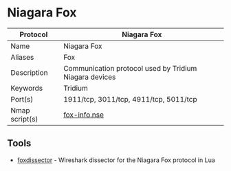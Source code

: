 # Niagara Fox

| Protocol | Niagara Fox |
|---|---|
| Name | Niagara Fox |
| Aliases | Fox |
| Description | Communication protocol used by Tridium Niagara devices |
| Keywords | Tridium |
| Port(s) | 1911/tcp, 3011/tcp, 4911/tcp, 5011/tcp |
| Nmap script(s) | [fox-info.nse](https://nmap.org/nsedoc/scripts/fox-info.html) |

## Tools
- [foxdissector](https://github.com/MartinoTommasini/foxdissector) - Wireshark dissector for the Niagara Fox protocol in Lua

